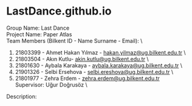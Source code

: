 # LastDance.github.io  

Group Name: Last Dance  \
Project Name: Paper Atlas  \
Team Members (Bilkent ID - Name Surname - Email):  \
1) 21803399 - Ahmet Hakan Yılmaz - hakan.yilmaz@ug.bilkent.edu.tr  \
2) 21803504 - Akın Kutlu- akin.kutlu@ug.bilkent.edu.tr  \
3) 21801630 - Aybala Karakaya - aybala.karakaya@ug.bilkent.edu.tr  \
4) 21901326 - Selbi Ersehova - selbi.ereshova@ug.bilkent.edu.tr  \
5) 21801977 - Zehra Erdem - zehra.erdem@ug.bilkent.edu.tr  \
Supervisor: Uğur Doğrusöz  \

Description:
